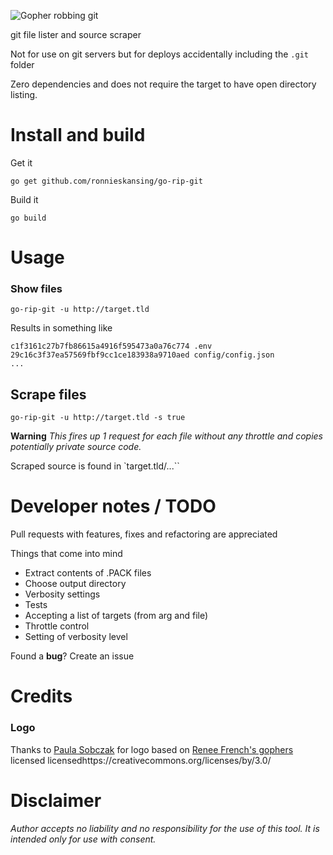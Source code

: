 ![Gopher robbing git](https://raw.githubusercontent.com/RonnieSkansing/gorgit/master/assets/0.5x/gorgit-logo%400.5x.png)

git file lister and source scraper

Not for use on git servers but for deploys accidentally including the `.git` folder

Zero dependencies and does not require the target to have open directory listing.

# Install and build
Get it

`go get github.com/ronnieskansing/go-rip-git`

Build it

`go build`

# Usage
### Show files
`go-rip-git -u http://target.tld`

Results in something like
```
c1f3161c27b7fb86615a4916f595473a0a76c774 .env
29c16c3f37ea57569fbf9cc1ce183938a9710aed config/config.json
...
```
## Scrape files
`go-rip-git -u http://target.tld -s true`

**Warning** *This fires up 1 request for each file without any throttle and copies potentially private source code.*

Scraped source is found in `target.tld/...``

# Developer notes / TODO
Pull requests with features, fixes and refactoring are appreciated

Things that come into mind
- Extract contents of .PACK files
- Choose output directory
- Verbosity settings
- Tests
- Accepting a list of targets (from arg and file)
- Throttle control
- Setting of verbosity level

Found a **bug**? Create an issue

# Credits
### Logo
Thanks to [Paula Sobczak](https://paulajs.dk) for logo based on [Renee French's gophers](http://reneefrench.blogspot.com/)
licensed licensedhttps://creativecommons.org/licenses/by/3.0/

# Disclaimer
*Author accepts no liability and no responsibility for the use of this tool. It is intended only for use with consent.*